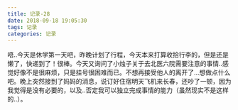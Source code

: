 ```yaml
---
title: 记录-28
date: 2018-09-18 19:05:30
tags: 记录
categories: 记录
---
```

唔..今天是休学第一天吧，昨晚计划了行程，今天本来打算收拾行李的，但是还是懒了，快递到了！很棒。今天又询问了小烛子关于去北医六院需要注意的事情..感觉好像不是很麻烦，只是挂号很困难而已。不想再接受他人的离开了...想做点什么吧。晚上突然接到了妈妈的消息，说订好住宿明天飞机来长春，还吵了一顿，因为我觉得是没有必要的，以及..否定我可以独立完成事情的能力（虽然现实不是这样的..）。